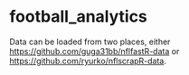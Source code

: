 # football_analytics

Data can be loaded from two places, either https://github.com/guga31bb/nflfastR-data or https://github.com/ryurko/nflscrapR-data.


